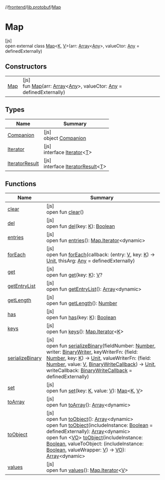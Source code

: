//[frontend](../../../index.md)/[lib.protobuf](../index.md)/[Map](index.md)

# Map

[js]\
open external class [Map](index.md)&lt;[K](index.md), [V](index.md)&gt;(arr: [Array](https://kotlinlang.org/api/latest/jvm/stdlib/kotlin/-array/index.html)&lt;[Any](https://kotlinlang.org/api/latest/jvm/stdlib/kotlin/-any/index.html)&gt;, valueCtor: [Any](https://kotlinlang.org/api/latest/jvm/stdlib/kotlin/-any/index.html) = definedExternally)

## Constructors

| | |
|---|---|
| [Map](-map.md) | [js]<br>fun [Map](-map.md)(arr: [Array](https://kotlinlang.org/api/latest/jvm/stdlib/kotlin/-array/index.html)&lt;[Any](https://kotlinlang.org/api/latest/jvm/stdlib/kotlin/-any/index.html)&gt;, valueCtor: [Any](https://kotlinlang.org/api/latest/jvm/stdlib/kotlin/-any/index.html) = definedExternally) |

## Types

| Name | Summary |
|---|---|
| [Companion](-companion/index.md) | [js]<br>object [Companion](-companion/index.md) |
| [Iterator](-iterator/index.md) | [js]<br>interface [Iterator](-iterator/index.md)&lt;[T](-iterator/index.md)&gt; |
| [IteratorResult](-iterator-result/index.md) | [js]<br>interface [IteratorResult](-iterator-result/index.md)&lt;[T](-iterator-result/index.md)&gt; |

## Functions

| Name | Summary |
|---|---|
| [clear](clear.md) | [js]<br>open fun [clear](clear.md)() |
| [del](del.md) | [js]<br>open fun [del](del.md)(key: [K](index.md)): [Boolean](https://kotlinlang.org/api/latest/jvm/stdlib/kotlin/-boolean/index.html) |
| [entries](entries.md) | [js]<br>open fun [entries](entries.md)(): [Map.Iterator](-iterator/index.md)&lt;dynamic&gt; |
| [forEach](for-each.md) | [js]<br>open fun [forEach](for-each.md)(callback: (entry: [V](index.md), key: [K](index.md)) -&gt; [Unit](https://kotlinlang.org/api/latest/jvm/stdlib/kotlin/-unit/index.html), thisArg: [Any](https://kotlinlang.org/api/latest/jvm/stdlib/kotlin/-any/index.html) = definedExternally) |
| [get](get.md) | [js]<br>open fun [get](get.md)(key: [K](index.md)): [V](index.md)? |
| [getEntryList](get-entry-list.md) | [js]<br>open fun [getEntryList](get-entry-list.md)(): [Array](https://kotlinlang.org/api/latest/jvm/stdlib/kotlin/-array/index.html)&lt;dynamic&gt; |
| [getLength](get-length.md) | [js]<br>open fun [getLength](get-length.md)(): [Number](https://kotlinlang.org/api/latest/jvm/stdlib/kotlin/-number/index.html) |
| [has](has.md) | [js]<br>open fun [has](has.md)(key: [K](index.md)): [Boolean](https://kotlinlang.org/api/latest/jvm/stdlib/kotlin/-boolean/index.html) |
| [keys](keys.md) | [js]<br>open fun [keys](keys.md)(): [Map.Iterator](-iterator/index.md)&lt;[K](index.md)&gt; |
| [serializeBinary](serialize-binary.md) | [js]<br>open fun [serializeBinary](serialize-binary.md)(fieldNumber: [Number](https://kotlinlang.org/api/latest/jvm/stdlib/kotlin/-number/index.html), writer: [BinaryWriter](../-binary-writer/index.md), keyWriterFn: (field: [Number](https://kotlinlang.org/api/latest/jvm/stdlib/kotlin/-number/index.html), key: [K](index.md)) -&gt; [Unit](https://kotlinlang.org/api/latest/jvm/stdlib/kotlin/-unit/index.html), valueWriterFn: (field: [Number](https://kotlinlang.org/api/latest/jvm/stdlib/kotlin/-number/index.html), value: [V](index.md), [BinaryWriteCallback](../index.md#1567219273%2FClasslikes%2F2039821458)) -&gt; [Unit](https://kotlinlang.org/api/latest/jvm/stdlib/kotlin/-unit/index.html), writeCallback: [BinaryWriteCallback](../index.md#1567219273%2FClasslikes%2F2039821458) = definedExternally) |
| [set](set.md) | [js]<br>open fun [set](set.md)(key: [K](index.md), value: [V](index.md)): [Map](index.md)&lt;[K](index.md), [V](index.md)&gt; |
| [toArray](to-array.md) | [js]<br>open fun [toArray](to-array.md)(): [Array](https://kotlinlang.org/api/latest/jvm/stdlib/kotlin/-array/index.html)&lt;dynamic&gt; |
| [toObject](to-object.md) | [js]<br>open fun [toObject](to-object.md)(): [Array](https://kotlinlang.org/api/latest/jvm/stdlib/kotlin/-array/index.html)&lt;dynamic&gt;<br>open fun [toObject](to-object.md)(includeInstance: [Boolean](https://kotlinlang.org/api/latest/jvm/stdlib/kotlin/-boolean/index.html) = definedExternally): [Array](https://kotlinlang.org/api/latest/jvm/stdlib/kotlin/-array/index.html)&lt;dynamic&gt;<br>open fun &lt;[VO](to-object.md)&gt; [toObject](to-object.md)(includeInstance: [Boolean](https://kotlinlang.org/api/latest/jvm/stdlib/kotlin/-boolean/index.html), valueToObject: (includeInstance: [Boolean](https://kotlinlang.org/api/latest/jvm/stdlib/kotlin/-boolean/index.html), valueWrapper: [V](index.md)) -&gt; [VO](to-object.md)): [Array](https://kotlinlang.org/api/latest/jvm/stdlib/kotlin/-array/index.html)&lt;dynamic&gt; |
| [values](values.md) | [js]<br>open fun [values](values.md)(): [Map.Iterator](-iterator/index.md)&lt;[V](index.md)&gt; |
